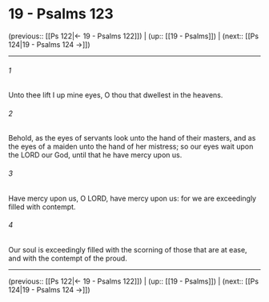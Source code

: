 # 19 - Psalms 123

(previous:: [[Ps 122|← 19 - Psalms 122]]) | (up:: [[19 - Psalms]]) | (next:: [[Ps 124|19 - Psalms 124 →]])

***


###### 1 
Unto thee lift I up mine eyes, O thou that dwellest in the heavens. 

###### 2 
Behold, as the eyes of servants look unto the hand of their masters, and as the eyes of a maiden unto the hand of her mistress; so our eyes wait upon the LORD our God, until that he have mercy upon us. 

###### 3 
Have mercy upon us, O LORD, have mercy upon us: for we are exceedingly filled with contempt. 

###### 4 
Our soul is exceedingly filled with the scorning of those that are at ease, and with the contempt of the proud.

***

(previous:: [[Ps 122|← 19 - Psalms 122]]) | (up:: [[19 - Psalms]]) | (next:: [[Ps 124|19 - Psalms 124 →]])
